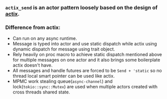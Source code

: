 ### `actix_send` is an actor pattern loosely based on the design of [actix](https://crates.io/crates/actix).

### Difference from actix:
- Can run on any async runtime.
- Message is typed into actor and use static dispatch while actix using dynamic dispatch for message using trait object.
- Rely heavily on proc macro to achieve static dispatch mentioned above for multiple messages on one actor and it also brings some boilerplate actix doesn't have.
- All messages and handle futures are forced to be `Send + 'static` so no thread local smart pointer can be used like actix.
- MPMC work stealing queue(`async-channel`) and lock(`tokio::sync::Mutex`) are used when multiple actors created with cross threads shared state. 
